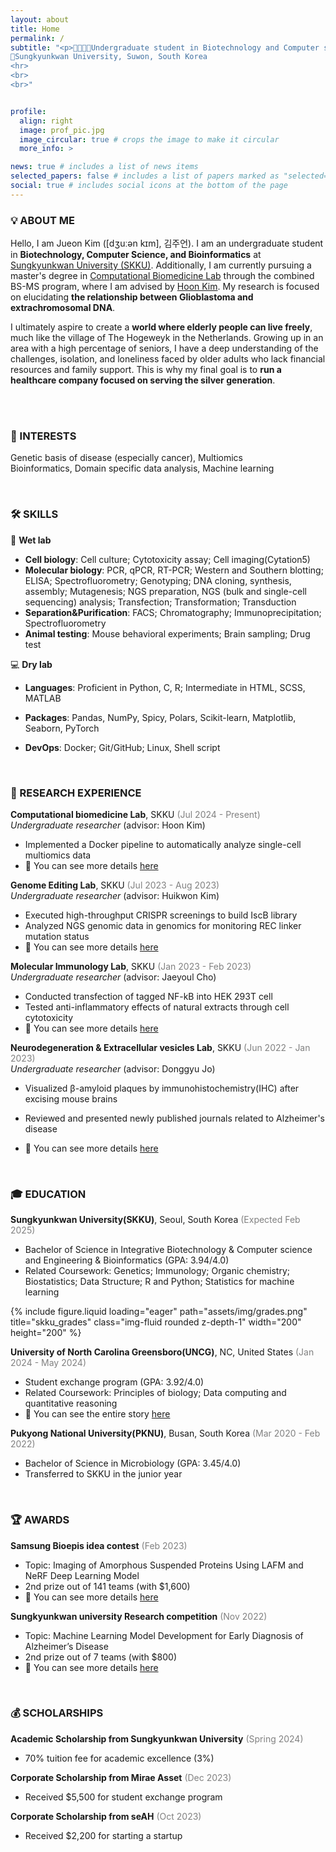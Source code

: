 ```yaml
---
layout: about
title: Home
permalink: /
subtitle: "<p>🧬👩🏻‍💻Undergraduate student in Biotechnology and Computer science</p>
📍Sungkyunkwan University, Suwon, South Korea   
<hr>
<br>
<br>"


profile:
  align: right
  image: prof_pic.jpg
  image_circular: true # crops the image to make it circular
  more_info: >

news: true # includes a list of news items
selected_papers: false # includes a list of papers marked as "selected={true}"
social: true # includes social icons at the bottom of the page
---
```


### 💡 ABOUT ME

Hello, I am Jueon Kim ([dʒuːən kɪm], 김주언). I am an undergraduate student in **Biotechnology, Computer Science, and Bioinformatics** at [Sungkyunkwan University (SKKU)](https://www.skku.edu/eng). Additionally, I am currently pursuing a master's degree in [Computational Biomedicine Lab](https://hoonbiolab.github.io) through the combined BS-MS program, where I am advised by [Hoon Kim](https://hoonbiolab.github.io/people/prof.kim/). My research is focused on elucidating **the relationship between Glioblastoma and extrachromosomal DNA**.

I ultimately aspire to create a **world where elderly people can live freely**, much like the village of The Hogeweyk in the Netherlands. Growing up in an area with a high percentage of seniors, I have a deep understanding of the challenges, isolation, and loneliness faced by older adults who lack financial resources and family support. This is why my final goal is to **run a healthcare company focused on serving the silver generation**.

<br>
<br>

<!-- Interest -->

### 🎯 INTERESTS

Genetic basis of disease (especially cancer), Multiomics  
Bioinformatics, Domain specific data analysis, Machine learning

 <br>

<!-- Skills -->

### 🛠️ SKILLS

🧪 **Wet lab**

- **Cell biology**: Cell culture; Cytotoxicity assay; Cell imaging(Cytation5)
- **Molecular biology**: PCR, qPCR, RT-PCR; Western and Southern blotting; ELISA; Spectrofluorometry; Genotyping; DNA cloning, synthesis, assembly; Mutagenesis; NGS preparation, NGS (bulk and single-cell sequencing) analysis; Transfection; Transformation; Transduction
- **Separation&Purification**: FACS; Chromatography; Immunoprecipitation; Spectrofluorometry
- **Animal testing**: Mouse behavioral experiments; Brain sampling; Drug test

💻 **Dry lab**

- **Languages**: Proficient in Python, C, R; Intermediate in HTML, SCSS, MATLAB
- **Packages**: Pandas, NumPy, Spicy, Polars, Scikit-learn, Matplotlib, Seaborn, PyTorch
- **DevOps**: Docker; Git/GitHub; Linux, Shell script

  <br>

<!-- Research experience -->

### 📑 RESEARCH EXPERIENCE

**Computational biomedicine Lab**, SKKU <span style="color: gray;">(Jul 2024 - Present)</span>  
_Undergraduate researcher_ (advisor: Hoon Kim)

- Implemented a Docker pipeline to automatically analyze single-cell multiomics data
- 📌 You can see more details [here](https://jue0nkim.github.io/projects/lab_computational_biomedicine/)

**Genome Editing Lab**, SKKU <span style="color: gray;">(Jul 2023 - Aug 2023)</span>  
_Undergraduate researcher_ (advisor: Huikwon Kim)

- Executed high-throughput CRISPR screenings to build IscB library
- Analyzed NGS genomic data in genomics for monitoring REC linker mutation status
- 📌 You can see more details [here](https://jue0nkim.github.io/projects/lab_genomeediting/)

**Molecular Immunology Lab**, SKKU <span style="color: gray;">(Jan 2023 - Feb 2023)</span>  
_Undergraduate researcher_ (advisor: Jaeyoul Cho)

- Conducted transfection of tagged NF-kB into HEK 293T cell
- Tested anti-inflammatory effects of natural extracts through cell cytotoxicity
- 📌 You can see more details [here](https://jue0nkim.github.io/projects/lab_immunology/)

**Neurodegeneration & Extracellular vesicles Lab**, SKKU <span style="color: gray;">(Jun 2022 - Jan 2023)</span>  
_Undergraduate researcher_ (advisor: Donggyu Jo)

- Visualized β-amyloid plaques by immunohistochemistry(IHC) after excising mouse brains
- Reviewed and presented newly published journals related to Alzheimer's disease
- 📌 You can see more details [here](https://jue0nkim.github.io/projects/lab_neurodegeneration/)

  <br>

<!-- Education -->

### 🎓 EDUCATION

**Sungkyunkwan University(SKKU)**, Seoul, South Korea <span style="color: gray;">(Expected Feb 2025)</span>

- Bachelor of Science in Integrative Biotechnology & Computer science and Engineering & Bioinformatics (GPA: 3.94/4.0)
- Related Coursework: Genetics; Immunology; Organic chemistry; Biostatistics; Data Structure; R and Python; Statistics for machine learning

<div class="row">
  <div class="col-sm mt-3 mt-md-0">
      {% include figure.liquid loading="eager" path="assets/img/grades.png" title="skku_grades" class="img-fluid rounded z-depth-1" width="200" height="200" %}
  </div>
</div>

**University of North Carolina Greensboro(UNCG)**, NC, United States <span style="color: gray;">(Jan 2024 - May 2024)</span>

- Student exchange program (GPA: 3.92/4.0)
- Related Coursework: Principles of biology; Data computing and quantitative reasoning
- 📌 You can see the entire story [here](https://jue0nkim.github.io/projects/skku_exchange/)

**Pukyong National University(PKNU)**, Busan, South Korea <span style="color: gray;">(Mar 2020 - Feb 2022)</span>

- Bachelor of Science in Microbiology (GPA: 3.45/4.0)
- Transferred to SKKU in the junior year

 <br>

<!-- Awards -->

### 🏆 AWARDS

**Samsung Bioepis idea contest** <span style="color: gray;">(Feb 2023)</span>

- Topic: Imaging of Amorphous Suspended Proteins Using LAFM and NeRF Deep Learning Model
- 2nd prize out of 141 teams (with $1,600)
- 📌 You can see more details [here](https://jue0nkim.github.io/projects/epis_contest/)

**Sungkyunkwan university Research competition** <span style="color: gray;">(Nov 2022)</span>

- Topic: Machine Learning Model Development for Early Diagnosis of Alzheimer’s Disease
- 2nd prize out of 7 teams (with $800)
- 📌 You can see more details [here](https://jue0nkim.github.io/projects/skku_jamboree/)

<br>

<!-- Scholarships -->

### 💰 SCHOLARSHIPS

**Academic Scholarship from Sungkyunkwan University** <span style="color: gray;">(Spring 2024)</span>

- 70% tuition fee for academic excellence (3%)

**Corporate Scholarship from Mirae Asset** <span style="color: gray;">(Dec 2023)</span>

- Received $5,500 for student exchange program

**Corporate Scholarship from seAH** <span style="color: gray;">(Oct 2023)</span>

- Received $2,200 for starting a startup


